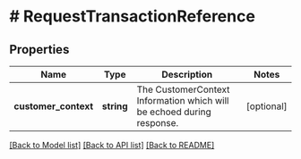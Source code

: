# # RequestTransactionReference

## Properties

Name | Type | Description | Notes
------------ | ------------- | ------------- | -------------
**customer_context** | **string** | The CustomerContext Information which will be echoed during response. | [optional]

[[Back to Model list]](../../README.md#models) [[Back to API list]](../../README.md#endpoints) [[Back to README]](../../README.md)
